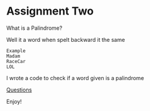 # Assignment Two

What is a Palindrome?

Well it a word when spelt backward it the same

```
Example
Madam
RaceCar
LOL
```

I wrote a code to check if a word given is a palindrome

[Questions](Question.jpg)

Enjoy!
